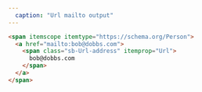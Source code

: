 ```yaml
---
  caption: "Url mailto output"
---
```


<!-- markdownlint-disable MD041 -->
<!-- dprint-ignore -->
```html
<span itemscope itemtype="https://schema.org/Person">
  <a href="mailto:bob@dobbs.com">
    <span class="sb-Url-address" itemprop="Url">
      bob@dobbs.com
    </span>
  </a>
</span>
```
